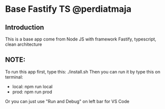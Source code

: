 # Base Fastify TS @perdiatmaja

## **Introduction**

This is a base app come from Node JS with framework Fastify, typescript, clean architecture

## **NOTE:**

To run this app first, type this:
./install.sh
Then you can run it by type this on terminal:
- local: npm run local
- prod: npm run prod

Or you can just use "Run and Debug" on left bar for VS Code
